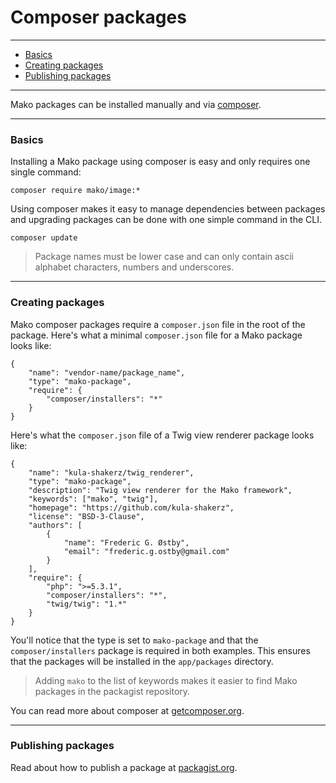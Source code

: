 # Composer packages

--------------------------------------------------------

* [Basics](#basics)
* [Creating packages](#creating_packages)
* [Publishing packages](#publishing_packages)

--------------------------------------------------------

Mako packages can be installed manually and via [composer](http://packagist.org/).

--------------------------------------------------------

<a id="basics"></a>

### Basics

Installing a Mako package using composer is easy and only requires one single command:

	composer require mako/image:*

Using composer makes it easy to manage dependencies between packages and upgrading packages can be done with one simple command in the CLI.

	composer update

> Package names must be lower case and can only contain ascii alphabet characters, numbers and underscores.

--------------------------------------------------------

<a id="creating_packages"></a>

### Creating packages

Mako composer packages require a ```composer.json``` file in the root of the package. Here's what a minimal ```composer.json``` file for a Mako package looks like:

	{
		"name": "vendor-name/package_name",
		"type": "mako-package",
		"require": {
			"composer/installers": "*"
		}
	}

Here's what the ```composer.json``` file of a Twig view renderer package looks like:

	{
		"name": "kula-shakerz/twig_renderer",
		"type": "mako-package",
		"description": "Twig view renderer for the Mako framework",
		"keywords": ["mako", "twig"],
		"homepage": "https://github.com/kula-shakerz",
		"license": "BSD-3-Clause",
		"authors": [
			{
				"name": "Frederic G. Østby",
				"email": "frederic.g.ostby@gmail.com"
			}
		],
		"require": {
			"php": ">=5.3.1",
			"composer/installers": "*",
			"twig/twig": "1.*"
		}
	}

You'll notice that the type is set to ```mako-package``` and that the ```composer/installers``` package is required in both examples. This ensures that the packages will be installed in the ```app/packages``` directory.

> Adding ```mako``` to the list of keywords makes it easier to find Mako packages in the packagist repository.

You can read more about composer at [getcomposer.org](http://getcomposer.org/).

--------------------------------------------------------

<a id="publishing_packages"></a>

### Publishing packages

Read about how to publish a package at [packagist.org](http://packagist.org/).